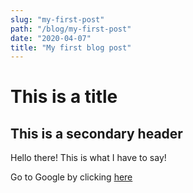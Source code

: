 ```yaml
---
slug: "my-first-post"
path: "/blog/my-first-post"
date: "2020-04-07"
title: "My first blog post"
---
```


# This is a title

## This is a secondary header

Hello there! This is what I have to say!

Go to Google by clicking [here](https://www.google.com)
